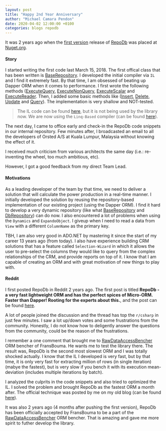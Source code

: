 ```yaml
---
layout: post
title: "Happy 2nd Year Anniversary"
author: "Michael Camara Pendon"
date: 2020-04-02 12:00:00 +0100
categories: blogs repodb
---
```


It was 2 years ago when the [first version](https://www.nuget.org/packages/RepoDb/1.0.0) release of [RepoDb](https://github.com/mikependon/RepoDb) was placed at [Nuget.org](https://www.nuget.org/packages/RepoDb).

#### Story

I started writing the first code last March 15, 2018. The first offical class that has been written is [BaseRepository](/class/baserepository). I developed the initial compiler via `IL` and I find it extremely fast. By that time, I am obsessed of beating up Dapper ORM when it comes to performance. I first wrote the following methods ([ExecuteQuery](/operation/executequery), [ExecuteNonQuery](/operation/executenonquery), [ExecuteScalar](/operation/executescalar) and [ExecuteReader](/operation/executescalar). Then, I added some basic methods like ([Insert](/operation/insert), [Delete](/operation/delete), [Update](/operation/update) and [Query](/operation/query)). The implementation is very shallow and NOT-tested.

> The IL code can be found [here](https://github.com/mikependon/RepoDb/blob/master/RepoDb.Core/RepoDb/Reflection/DelegateFactory.cs), but it is not being used by the library now. We are now using the `Linq-Based` compiler (can be found [here](https://github.com/mikependon/RepoDb/blob/master/RepoDb.Core/RepoDb/Reflection/FunctionFactory.cs)).

The next day, I came to office early and check-in the RepoDb code snippets in our internal repository. Few minutes after, I broadcasted an email to all the developers of Orsted A/S at Kuala Lumpur, Malaysia without knowing the effect of it.

I received much criticism from various architects the same day (i.e.: re-inventing the wheel, too much ambitious, etc).

However, I got a good feedback from my direct Team Lead.

#### Motivations

As a leading developer of the team by that time, we need to deliver a solution that will calculate the power production in a real-time manner. I initially developed the solution by reusing the repository-based implementation of our existing project (using the Dapper ORM). I find it hard to develop a very dynamic repository (like what [BaseRepository](/class/baserepository) and [DbRepository](/class/dbrepository)) can do now. I also encountered a lot of problems when using the `Dynamics` and `ExpandoObject`. I giveup when I need to read a data from `View` with a different `ColumnName` as the primary key.

TBH, I am also very good in ADO.NET by mastering it since the start of my career 13 years ago (from today). I also have experience building CRM solutions that has a feature called `Selection-Wizard` in which it allows the user to pre-select the columns they would like to query from the complex relationships of the CRM, and provide reports on top of it. I know that I am capable of creating an ORM and with great motivation of new things to play with.

#### Reddit

I first posted RepoDb in Reddit 2 years ago. The first post is titled **RepoDb - a very fast lightweight ORM and has the perfect spices of Micro-ORM. Faster than Dapper! Rooting for the experts about this.**, and the post can be found [here](https://www.reddit.com/r/csharp/comments/8y5pm3/repodb_a_very_fast_lightweight_orm_and_has_the/).

A lot of people joined the discussion and the thread has top the `r/csharp` in just few minutes. I saw a lot up/down votes and some frustrations from the community. Honestly, I do not know how to deligently answer the questions from the community, could be the reason of the frustrations.

I remember a one comment that brought me to [RawDataAccessBencher](https://github.com/FransBouma/RawDataAccessBencher) ORM bencher of FransBouma. He wants me to test the library there. The result was, RepoDb is the second most slowest ORM and I was totally shocked actually. I know that the IL I developed is very fast, but by that time, it is only very fast for extracting million of rows (in single iteration) (mabye the fastest), but is very slow if you bench it with its execution mean-deviation (includes multiple iterations by batch).

I analyzed the culprits in the code snippets and also tried to optimized the IL. I solved the problem and brought RepoDb as the fastest ORM a month after. The official technique was posted by me on my old blog (can be found [here](https://codesdirectory.blogspot.com/2018/09/repodb-net-lightweight-orm-library.html)).

It was also 2 years ago (4 months after pushing the first version), RepoDb has been officially accepted by FransBouma to be a part of the [RawDataAccessBencher](https://github.com/FransBouma/RawDataAccessBencher) ORM bencher. That is amazing and gave me more spirit to futher develop the library.


